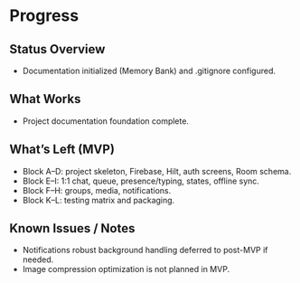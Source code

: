 # Progress

## Status Overview
- Documentation initialized (Memory Bank) and .gitignore configured.

## What Works
- Project documentation foundation complete.

## What’s Left (MVP)
- Block A–D: project skeleton, Firebase, Hilt, auth screens, Room schema.
- Block E–I: 1:1 chat, queue, presence/typing, states, offline sync.
- Block F–H: groups, media, notifications.
- Block K–L: testing matrix and packaging.

## Known Issues / Notes
- Notifications robust background handling deferred to post-MVP if needed.
- Image compression optimization is not planned in MVP.

